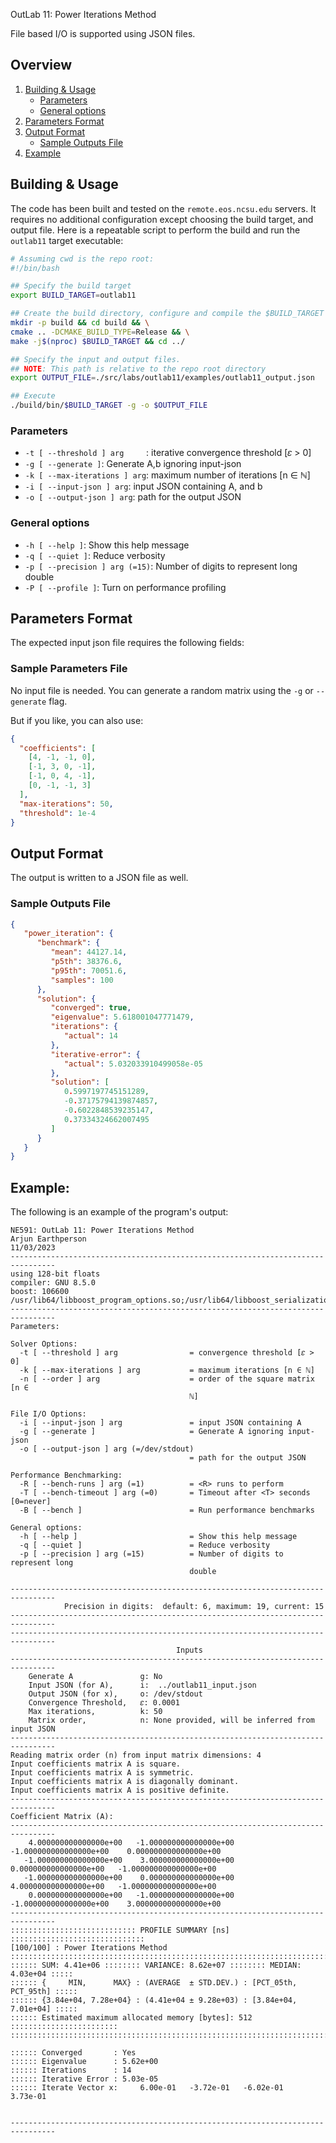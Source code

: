 <div style="display: none">
\page OutLab 11: Power Iterations Method
</div>

OutLab 11: Power Iterations Method

File based I/O is supported using JSON files.

<div style="display: none">[TOC]</div>

## Overview

1. [Building & Usage](#building--usage)
    - [Parameters](#parameters)
    - [General options](#general-options)
2. [Parameters Format](#input-format)
3. [Output Format](#output-format)
    - [Sample Outputs File](#sample-outputs-file)
4. [Example](#example)

## Building & Usage

The code has been built and tested on the `remote.eos.ncsu.edu` servers. It requires no additional
configuration except choosing the build target, and output file. Here is a repeatable script
to perform the build and run the `outlab11` target executable:

```bash
# Assuming cwd is the repo root:
#!/bin/bash

## Specify the build target
export BUILD_TARGET=outlab11

## Create the build directory, configure and compile the $BUILD_TARGET
mkdir -p build && cd build && \
cmake .. -DCMAKE_BUILD_TYPE=Release && \
make -j$(nproc) $BUILD_TARGET && cd ../

## Specify the input and output files.
## NOTE: This path is relative to the repo root directory
export OUTPUT_FILE=./src/labs/outlab11/examples/outlab11_output.json

## Execute
./build/bin/$BUILD_TARGET -g -o $OUTPUT_FILE
```

### Parameters

- `-t [ --threshold ] arg     `: iterative convergence threshold [𝜀 > 0]
- `-g [ --generate ]`: Generate A,b ignoring input-json
- `-k [ --max-iterations ] arg`: maximum number of iterations [n ∈ ℕ]
- `-i [ --input-json ] arg`: input JSON containing A, and b
- `-o [ --output-json ] arg`: path for the output JSON

### General options

- `-h [ --help ]`: Show this help message
- `-q [ --quiet ]`: Reduce verbosity
- `-p [ --precision ] arg (=15)`: Number of digits to represent long double
- `-P [ --profile ]`: Turn on performance profiling

## Parameters Format

The expected input json file requires the following fields:

### Sample Parameters File

No input file is needed. You can generate a random matrix using the `-g` or `--generate` flag.

But if you like, you can also use:

```json
{
  "coefficients": [
    [4, -1, -1, 0],
    [-1, 3, 0, -1],
    [-1, 0, 4, -1],
    [0, -1, -1, 3]
  ],
  "max-iterations": 50,
  "threshold": 1e-4
}
```

## Output Format

The output is written to a JSON file as well.

### Sample Outputs File

```json
{
   "power_iteration": {
      "benchmark": {
         "mean": 44127.14,
         "p5th": 38376.6,
         "p95th": 70051.6,
         "samples": 100
      },
      "solution": {
         "converged": true,
         "eigenvalue": 5.618001047771479,
         "iterations": {
            "actual": 14
         },
         "iterative-error": {
            "actual": 5.032033910499058e-05
         },
         "solution": [
            0.5997197745151289,
            -0.37175794139874857,
            -0.6022848539235147,
            0.37334324662007495
         ]
      }
   }
}
```

## Example:

The following is an example of the program's output:

```shell
NE591: OutLab 11: Power Iterations Method
Arjun Earthperson
11/03/2023
--------------------------------------------------------------------------------
using 128-bit floats
compiler: GNU 8.5.0
boost: 106600 /usr/lib64/libboost_program_options.so;/usr/lib64/libboost_serialization.so
--------------------------------------------------------------------------------
Parameters:

Solver Options:
  -t [ --threshold ] arg                = convergence threshold [𝜀 > 0]
  -k [ --max-iterations ] arg           = maximum iterations [n ∈ ℕ]
  -n [ --order ] arg                    = order of the square matrix [n ∈ 
                                        ℕ]

File I/O Options:
  -i [ --input-json ] arg               = input JSON containing A
  -g [ --generate ]                     = Generate A ignoring input-json
  -o [ --output-json ] arg (=/dev/stdout)
                                        = path for the output JSON

Performance Benchmarking:
  -R [ --bench-runs ] arg (=1)          = <R> runs to perform
  -T [ --bench-timeout ] arg (=0)       = Timeout after <T> seconds [0=never]
  -B [ --bench ]                        = Run performance benchmarks

General options:
  -h [ --help ]                         = Show this help message
  -q [ --quiet ]                        = Reduce verbosity
  -p [ --precision ] arg (=15)          = Number of digits to represent long 
                                        double

--------------------------------------------------------------------------------
			Precision in digits:  default: 6, maximum: 19, current: 15
--------------------------------------------------------------------------------
--------------------------------------------------------------------------------
                                     Inputs
--------------------------------------------------------------------------------
	Generate A               g: No
	Input JSON (for A),      i:  ../outlab11_input.json
	Output JSON (for x),     o: /dev/stdout
	Convergence Threshold,   𝜀: 0.0001
	Max iterations,          k: 50
	Matrix order,            n: None provided, will be inferred from input JSON
--------------------------------------------------------------------------------
Reading matrix order (n) from input matrix dimensions: 4
Input coefficients matrix A is square.
Input coefficients matrix A is symmetric.
Input coefficients matrix A is diagonally dominant.
Input coefficients matrix A is positive definite.
--------------------------------------------------------------------------------
Coefficient Matrix (A):
--------------------------------------------------------------------------------
    4.000000000000000e+00   -1.000000000000000e+00   -1.000000000000000e+00    0.000000000000000e+00
   -1.000000000000000e+00    3.000000000000000e+00    0.000000000000000e+00   -1.000000000000000e+00
   -1.000000000000000e+00    0.000000000000000e+00    4.000000000000000e+00   -1.000000000000000e+00
    0.000000000000000e+00   -1.000000000000000e+00   -1.000000000000000e+00    3.000000000000000e+00
--------------------------------------------------------------------------------
:::::::::::::::::::::::::::: PROFILE SUMMARY [ns] ::::::::::::::::::::::::::::::
[100/100] : Power Iterations Method
::::::::::::::::::::::::::::::::::::::::::::::::::::::::::::::::::::::::::::::::
:::::: SUM: 4.41e+06 :::::::: VARIANCE: 8.62e+07 :::::::: MEDIAN: 4.03e+04 :::::
:::::: {     MIN,      MAX} : (AVERAGE  ± STD.DEV.) : [PCT_05th, PCT_95th] :::::
:::::: {3.84e+04, 7.28e+04} : (4.41e+04 ± 9.28e+03) : [3.84e+04, 7.01e+04] :::::
:::::: Estimated maximum allocated memory [bytes]: 512 ::::::::::::::::::::::::
::::::::::::::::::::::::::::::::::::::::::::::::::::::::::::::::::::::::::::::::

:::::: Converged       : Yes
:::::: Eigenvalue      : 5.62e+00
:::::: Iterations      : 14
:::::: Iterative Error : 5.03e-05
:::::: Iterate Vector x:     6.00e-01   -3.72e-01   -6.02e-01    3.73e-01


--------------------------------------------------------------------------------
```
